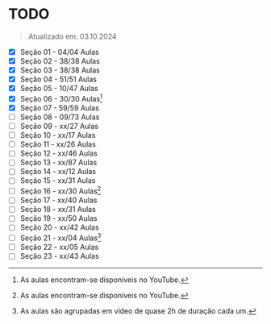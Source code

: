 # TODO

> Atualizado em: 03.10.2024

-   [x] Seção 01 - 04/04 Aulas
-   [x] Seção 02 - 38/38 Aulas
-   [x] Seção 03 - 38/38 Aulas
-   [x] Seção 04 - 51/51 Aulas
-   [x] Seção 05 - 10/47 Aulas
-   [x] Seção 06 - 30/30 Aulas[^1]
-   [x] Seção 07 - 59/59 Aulas
-   [ ] Seção 08 - 09/73 Aulas
-   [ ] Seção 09 - xx/27 Aulas
-   [ ] Seção 10 - xx/17 Aulas
-   [ ] Seção 11 - xx/26 Aulas
-   [ ] Seção 12 - xx/46 Aulas
-   [ ] Seção 13 - xx/87 Aulas
-   [ ] Seção 14 - xx/12 Aulas
-   [ ] Seção 15 - xx/31 Aulas
-   [ ] Seção 16 - xx/30 Aulas[^1]
-   [ ] Seção 17 - xx/40 Aulas
-   [ ] Seção 18 - xx/31 Aulas
-   [ ] Seção 19 - xx/50 Aulas
-   [ ] Seção 20 - xx/42 Aulas
-   [ ] Seção 21 - xx/04 Aulas[^2]
-   [ ] Seção 22 - xx/05 Aulas
-   [ ] Seção 23 - xx/43 Aulas

[^1]: As aulas encontram-se disponíveis no YouTube.
[^2]: As aulas são agrupadas em vídeo de quase 2h de duração cada um.
